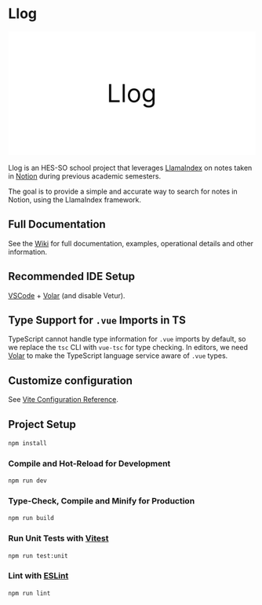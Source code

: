 # Llog

![alt text](assets/cover.png)

Llog is an HES-SO school project that leverages [LlamaIndex](https://github.com/run-llama/llama_index) on notes taken in [Notion](https://www.notion.com) during previous academic semesters.

The goal is to provide a simple and accurate way to search for notes in Notion, using the LlamaIndex framework.

## Full Documentation

See the [Wiki](https://github.com/davidmarsoni/Llog/wiki) for full documentation, examples, operational details and other information.

## Recommended IDE Setup

[VSCode](https://code.visualstudio.com/) + [Volar](https://marketplace.visualstudio.com/items?itemName=Vue.volar) (and disable Vetur).

## Type Support for `.vue` Imports in TS

TypeScript cannot handle type information for `.vue` imports by default, so we replace the `tsc` CLI with `vue-tsc` for type checking. In editors, we need [Volar](https://marketplace.visualstudio.com/items?itemName=Vue.volar) to make the TypeScript language service aware of `.vue` types.

## Customize configuration

See [Vite Configuration Reference](https://vite.dev/config/).

## Project Setup

```sh
npm install
```

### Compile and Hot-Reload for Development

```sh
npm run dev
```

### Type-Check, Compile and Minify for Production

```sh
npm run build
```

### Run Unit Tests with [Vitest](https://vitest.dev/)

```sh
npm run test:unit
```

### Lint with [ESLint](https://eslint.org/)

```sh
npm run lint
```
